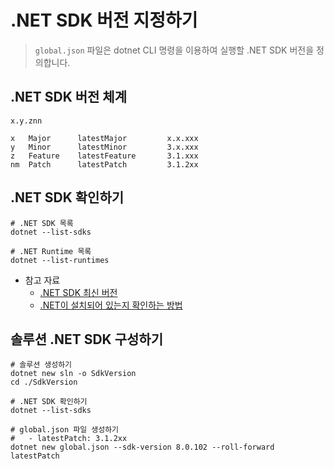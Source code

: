 # .NET SDK 버전 지정하기
> `global.json` 파일은 dotnet CLI 명령을 이용하여 실행할 .NET SDK 버전을 정의합니다.

## .NET SDK 버전 체계
```
x.y.znn

x   Major      latestMajor         x.x.xxx
y   Minor      latestMinor         3.x.xxx
z   Feature    latestFeature       3.1.xxx
nm  Patch      latestPatch         3.1.2xx
```

## .NET SDK 확인하기
```shell
# .NET SDK 목록
dotnet --list-sdks

# .NET Runtime 목록
dotnet --list-runtimes
```
- 참고 자료
  - [.NET SDK 최신 버전](https://github.com/dotnet/core/tree/main/release-notes)
  - [.NET이 설치되어 있는지 확인하는 방법](https://learn.microsoft.com/ko-kr/dotnet/core/install/how-to-detect-installed-versions?pivots=os-windows)

## 솔루션 .NET SDK 구성하기
```shell
# 솔루션 생성하기
dotnet new sln -o SdkVersion
cd ./SdkVersion

# .NET SDK 확인하기
dotnet --list-sdks

# global.json 파일 생성하기
#   - latestPatch: 3.1.2xx
dotnet new global.json --sdk-version 8.0.102 --roll-forward latestPatch
```
